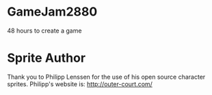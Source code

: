 # GameJam2880
48 hours to create a game

# Sprite Author
Thank you to Philipp Lenssen for the use of his open source character sprites. Philipp's website is: http://outer-court.com/
